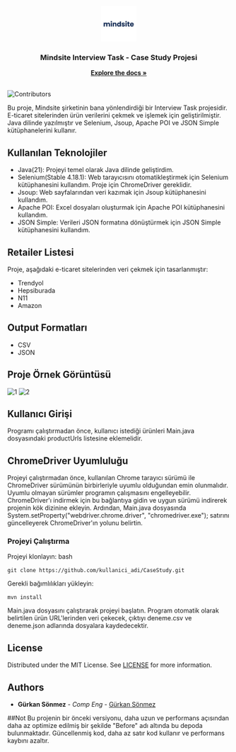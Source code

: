 <br/>
<p align="center">
  <a href="https://github.com/Snmzgrkn/CaseStudy">
    <img src="images/mindsite.png" alt="Logo" width="80" height="80">
  </a>

  <h3 align="center">Mindsite Interview Task - Case Study Projesi
</h3>

  <p align="center">
    <a href="https://github.com/Snmzgrkn/CaseStudy"><strong>Explore the docs »</strong></a>
    <br/>
    <br/>
  </p>
</p>

![Contributors](https://img.shields.io/github/contributors/Snmzgrkn/CaseStudy?color=dark-green) 


Bu proje, Mindsite şirketinin bana yönlendirdiği bir Interview Task projesidir. E-ticaret sitelerinden ürün verilerini çekmek ve işlemek için geliştirilmiştir. Java dilinde yazılmıştır ve Selenium, Jsoup, Apache POI ve JSON Simple kütüphanelerini kullanır.

## Kullanılan Teknolojiler

* Java(21): Projeyi temel olarak Java dilinde geliştirdim.
* Selenium(Stable 4.18.1): Web tarayıcısını otomatikleştirmek için Selenium kütüphanesini kullandım. Proje için ChromeDriver gereklidir.
* Jsoup: Web sayfalarından veri kazımak için Jsoup kütüphanesini kullandım.
* Apache POI: Excel dosyaları oluşturmak için Apache POI kütüphanesini kullandım.
* JSON Simple: Verileri JSON formatına dönüştürmek için JSON Simple kütüphanesini kullandım.

## Retailer Listesi
Proje, aşağıdaki e-ticaret sitelerinden veri çekmek için tasarlanmıştır:

* Trendyol
* Hepsiburada
* N11
* Amazon

## Output Formatları
* CSV
* JSON
  
## Proje Örnek Görüntüsü
![1](https://github.com/Snmzgrkn/CaseStudy/assets/56911478/4718aff9-ff8e-46f9-a23d-c99c3e8f3c91)
![2](https://github.com/Snmzgrkn/CaseStudy/assets/56911478/f91cc855-354c-4b00-85d9-d0f405b64a88)

## Kullanıcı Girişi
Programı çalıştırmadan önce, kullanıcı istediği ürünleri Main.java dosyasındaki productUrls listesine eklemelidir.

## ChromeDriver Uyumluluğu
Projeyi çalıştırmadan önce, kullanılan Chrome tarayıcı sürümü ile ChromeDriver sürümünün birbirleriyle uyumlu olduğundan emin olunmalıdır. Uyumlu olmayan sürümler programın çalışmasını engelleyebilir. ChromeDriver'ı indirmek için bu bağlantıya gidin ve uygun sürümü indirerek projenin kök dizinine ekleyin. Ardından, Main.java dosyasında System.setProperty("webdriver.chrome.driver", "chromedriver.exe"); satırını güncelleyerek ChromeDriver'ın yolunu belirtin.

### Projeyi Çalıştırma

Projeyi klonlayın:
bash
```
git clone https://github.com/kullanici_adi/CaseStudy.git
```
Gerekli bağımlılıkları yükleyin:
```
mvn install
```
Main.java dosyasını çalıştırarak projeyi başlatın. Program otomatik olarak belirtilen ürün URL'lerinden veri çekecek, çıktıyı deneme.csv ve deneme.json adlarında dosyalara kaydedecektir.

## License

Distributed under the MIT License. See [LICENSE](https://github.com/Snmzgrkn/CaseStudy/blob/main/LICENSE.md) for more information.

## Authors

* **Gürkan Sönmez** - *Comp Eng* - [Gürkan Sönmez](https://github.com/Snmzgrkn/)

##Not
Bu projenin bir önceki versiyonu, daha uzun ve performans açısından daha az optimize edilmiş bir şekilde "Before" adı altında bu depoda bulunmaktadır. Güncellenmiş kod, daha az satır kod kullanır ve performans kaybını azaltır.


